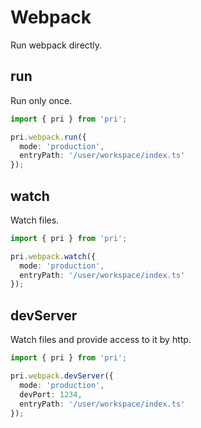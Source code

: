 # Webpack

Run webpack directly.

## run

Run only once.

```typescript
import { pri } from 'pri';

pri.webpack.run({
  mode: 'production',
  entryPath: '/user/workspace/index.ts'
});
```

## watch

Watch files.

```typescript
import { pri } from 'pri';

pri.webpack.watch({
  mode: 'production',
  entryPath: '/user/workspace/index.ts'
});
```

## devServer

Watch files and provide access to it by http.

```typescript
import { pri } from 'pri';

pri.webpack.devServer({
  mode: 'production',
  devPort: 1234,
  entryPath: '/user/workspace/index.ts'
});
```
